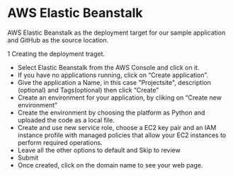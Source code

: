 # AWS Elastic Beanstalk

AWS Elastic Beanstalk as the deployment target for our sample application and GitHub as the source location.

1 Creating the deployment traget.
  - Select Elastic Beanstalk from the AWS Console and click on it.
  - If you have no applications running, click on “Create application”.
  - Give the application a Name, in this case "Projectsite", description (optional) and Tags(optional) then click “Create”
  - Create an environment for your application, by cliking on “Create new environment”
  - Create the environment by choosing the platform as Python and uploaded the code as a local file.
  - Create and use new service role, choose a EC2 key pair and  an IAM instance profile with managed policies that allow your EC2 instances to perform required operations.
  - Leave all the other options to default and Skip to review
  - Submit
  - Once created, click on the domain name to see your web page.
 
 
